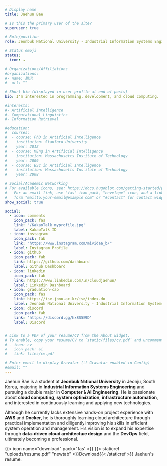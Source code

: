 ```yaml
---
# Display name
title: Jaehun Bae

# Is this the primary user of the site?
superuser: true

# Role/position
role: Jeonbuk National University - Industrial Information Systems Engineering, Computer & AI Engineering

# Status emoji
status:
  icon: ☁️

# Organizations/Affiliations
#organizations:
#- name: 腾讯
#  url: ""

# Short bio (displayed in user profile at end of posts)
bio: I'm interested in programming, development, and cloud computing.

#interests:
#- Artificial Intelligence
#- Computational Linguistics
#- Information Retrieval

#education:
#  courses:
#  - course: PhD in Artificial Intelligence
#    institution: Stanford University
#    year: 2012
#  - course: MEng in Artificial Intelligence
#    institution: Massachusetts Institute of Technology
#    year: 2009
#  - course: BSc in Artificial Intelligence
#    institution: Massachusetts Institute of Technology
#    year: 2008

# Social/Academic Networking
# For available icons, see: https://docs.hugoblox.com/getting-started/page-builder/#icons
#   For an email link, use "fas" icon pack, "envelope" icon, and a link in the
#   form "mailto:your-email@example.com" or "#contact" for contact widget.
show_social: true

social:
  - icon: comments
    icon_pack: fas
    link: "/KakaoTalk_myprofile.jpg"
    label: KakaoTalk ID
  - icon: instagram
    icon_pack: fab
    link: "https://www.instagram.com/mividaa_b/"
    label: Instagram Profile
  - icon: github
    icon_pack: fab
    link: https://github.com/dashboard
    label: Github Dashboard
  - icon: linkedin
    icon_pack: fab
    link: https://www.linkedin.com/in/cloudjaehun/
    label: Linkedin Dashboard
  - icon: graduation-cap
    icon_pack: fas
    link: https://ise.jbnu.ac.kr/ise/index.do
    label: Jeonbuk National University - Industrial Information Systems Engineering
  - icon: discord
    icon_pack: fab
    link: 'https://discord.gg/hx8S5E9D'
    label: Discord 


# Link to a PDF of your resume/CV from the About widget.
# To enable, copy your resume/CV to `static/files/cv.pdf` and uncomment the lines below.
# - icon: cv
#   icon_pack: ai
#   link: files/cv.pdf

# Enter email to display Gravatar (if Gravatar enabled in Config)
#email: ""
---
```


Jaehun Bae is a student at **Jeonbuk National University** in Jeonju, South Korea, majoring in **Industrial Information Systems Engineering** and pursuing a double major in **Computer & AI Engineering**. He is passionate about **cloud computing**, **system optimization**, **infrastructure automation**, and interested in continuously learning and applying new technologies.

Although he currently lacks extensive hands-on project experience with **AWS** and **Docker**, he is thoroughly learning cloud architecture through practical implementation and diligently improving his skills in efficient system operation and management. His vision is to expand his expertise through **data-driven cloud architecture design** and the **DevOps** field, ultimately becoming a professional.

{{< icon name="download" pack="fas" >}} {{< staticref "uploads/resume.pdf" "newtab" >}}Download{{< /staticref >}} Jaehun's resume.

